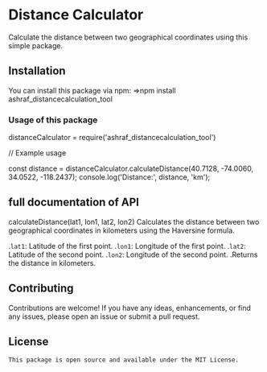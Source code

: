 # Distance Calculator

Calculate the distance between two geographical coordinates using this simple package.

## Installation

You can install this package via npm:
=>npm install ashraf_distancecalculation_tool

### Usage of this package 
distanceCalculator = require('ashraf_distancecalculation_tool')

// Example usage

const distance = distanceCalculator.calculateDistance(40.7128, -74.0060, 34.0522, -118.2437);
console.log('Distance:', distance, 'km');



 ## full documentation of API

calculateDistance(lat1, lon1, lat2, lon2)
Calculates the distance between two geographical coordinates in kilometers using the Haversine formula.

.`lat1`: Latitude of the first point.
.`lon1`: Longitude of the first point.
.`lat2`: Latitude of the second point.
.`lon2`: Longitude of the second point.
.Returns the distance in kilometers.


##  Contributing
Contributions are welcome! If you have any ideas, enhancements, or find any issues, please open an issue or submit a pull request.

## License
`This package is open source and available under the MIT License.`




